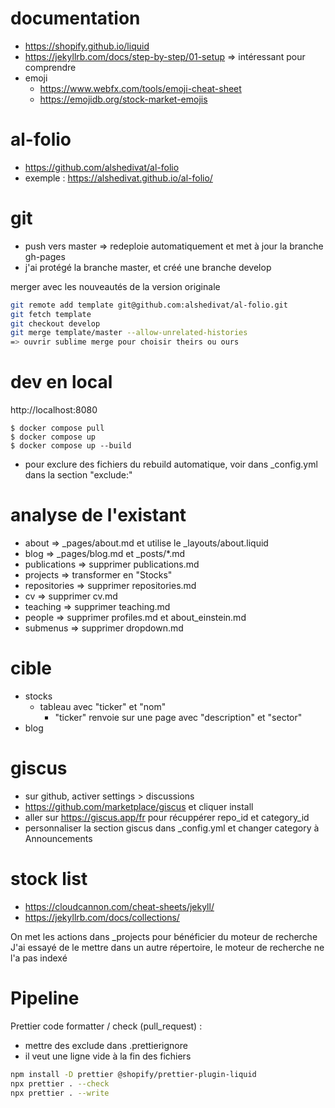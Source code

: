 documentation
=============
- https://shopify.github.io/liquid
- https://jekyllrb.com/docs/step-by-step/01-setup => intéressant pour comprendre
- emoji
  - https://www.webfx.com/tools/emoji-cheat-sheet
  - https://emojidb.org/stock-market-emojis

al-folio
========
- https://github.com/alshedivat/al-folio
- exemple : https://alshedivat.github.io/al-folio/

git
===
- push vers master => redeploie automatiquement et met à jour la branche gh-pages
- j'ai protégé la branche master, et créé une branche develop

merger avec les nouveautés de la version originale
```bash
git remote add template git@github.com:alshedivat/al-folio.git
git fetch template
git checkout develop
git merge template/master --allow-unrelated-histories
=> ouvrir sublime merge pour choisir theirs ou ours
```

dev en local
============
http://localhost:8080

```
$ docker compose pull
$ docker compose up
$ docker compose up --build
```

- pour exclure des fichiers du rebuild automatique, voir dans \_config.yml dans la section "exclude:"

analyse de l'existant
=====================
- about             => _pages/about.md et utilise le _layouts/about.liquid
- blog              => _pages/blog.md et _posts/*.md
- publications      => supprimer publications.md
- projects          => transformer en "Stocks"
- repositories      => supprimer repositories.md
- cv                => supprimer cv.md
- teaching          => supprimer teaching.md
- people            => supprimer profiles.md et about_einstein.md
- submenus          => supprimer dropdown.md

cible
=====
- stocks
  - tableau avec "ticker" et "nom"
    - "ticker" renvoie sur une page avec "description" et "sector"
- blog

giscus
======
- sur github, activer settings > discussions
- https://github.com/marketplace/giscus et cliquer install
- aller sur https://giscus.app/fr pour récuppérer repo_id et category_id
- personnaliser la section giscus dans \_config.yml et changer category à Announcements

stock list
==========
- https://cloudcannon.com/cheat-sheets/jekyll/
- https://jekyllrb.com/docs/collections/

On met les actions dans \_projects pour bénéficier du moteur de recherche
J'ai essayé de le mettre dans un autre répertoire, le moteur de recherche ne l'a pas indexé


Pipeline
========
Prettier code formatter / check (pull_request) :
- mettre des exclude dans .prettierignore
- il veut une ligne vide à la fin des fichiers

```bash
npm install -D prettier @shopify/prettier-plugin-liquid
npx prettier . --check
npx prettier . --write
```
